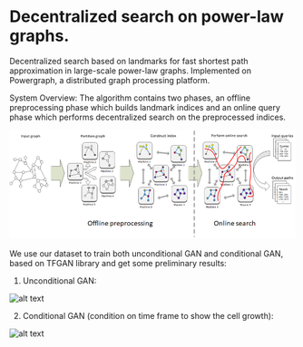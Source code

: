 # Decentralized search on power-law graphs.

Decentralized search based on landmarks for fast shortest path approximation in large-scale power-law graphs.
Implemented on Powergraph, a distributed graph processing platform.


System Overview:
The algorithm contains two phases, an offline preprocessing phase which builds landmark indices and an online query phase which performs decentralized search on the preprocessed indices.

![alt text](./example/system_overview.png?raw=true "System Overview")     


We use our dataset to train both unconditional GAN and conditional GAN, based on TFGAN library and get some preliminary results:

1. Unconditional GAN:

![alt text](./examples/unconditional_gan.png?raw=true "Results for unconditional GAN")

2. Conditional GAN (condition on time frame to show the cell growth):

![alt text](./examples/conditional_gan.png?raw=true "Results for conditional GAN")
